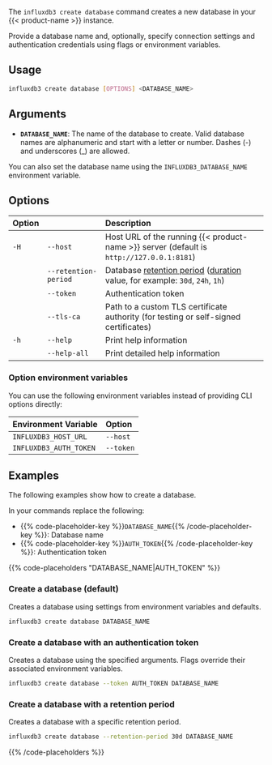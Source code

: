 The `influxdb3 create database` command creates a new database in your {{< product-name >}} instance.

Provide a database name and, optionally, specify connection settings and authentication credentials using flags or environment variables.

## Usage

<!--pytest.mark.skip-->

```bash
influxdb3 create database [OPTIONS] <DATABASE_NAME>
```

## Arguments


- **`DATABASE_NAME`**: The name of the database to create. Valid database names are alphanumeric and start with a letter or number. Dashes (-) and underscores (_) are allowed.
  
You can also set the database name using the `INFLUXDB3_DATABASE_NAME` environment variable.

## Options

| Option |                      | Description                                                                                                                                      |
| :----- | :------------------- | :----------------------------------------------------------------------------------------------------------------------------------------------- |
| `-H`   | `--host`             | Host URL of the running {{< product-name >}} server (default is `http://127.0.0.1:8181`)                                                         |
|        | `--retention-period` | Database [retention period](/influxdb3/version/reference/glossary/#retention-period) ([duration](/influxdb3/version/reference/glossary/#duration) value, for example: `30d`, `24h`, `1h`) |
|        | `--token`            | Authentication token                                                                                                                             |
|        | `--tls-ca`           | Path to a custom TLS certificate authority (for testing or self-signed certificates)                                                             |
| `-h`   | `--help`             | Print help information                                                                                                                           |
|        | `--help-all`         | Print detailed help information                                                                                                                  |

### Option environment variables

You can use the following environment variables instead of providing CLI options directly:

| Environment Variable      | Option       |
| :------------------------ | :----------- |
| `INFLUXDB3_HOST_URL`      | `--host`     |
| `INFLUXDB3_AUTH_TOKEN`    | `--token`    |

## Examples

The following examples show how to create a database.

In your commands replace the following:
- {{% code-placeholder-key %}}`DATABASE_NAME`{{% /code-placeholder-key %}}:
  Database name
- {{% code-placeholder-key %}}`AUTH_TOKEN`{{% /code-placeholder-key %}}: 
  Authentication token

{{% code-placeholders "DATABASE_NAME|AUTH_TOKEN" %}}

### Create a database (default)

Creates a database using settings from environment variables and defaults.

<!--pytest.mark.skip-->

```bash
influxdb3 create database DATABASE_NAME
```

### Create a database with an authentication token

Creates a database using the specified arguments.
Flags override their associated environment variables.

<!--pytest.mark.skip-->

```bash
influxdb3 create database --token AUTH_TOKEN DATABASE_NAME
```

### Create a database with a retention period

Creates a database with a specific retention period.

<!--pytest.mark.skip-->

```bash
influxdb3 create database --retention-period 30d DATABASE_NAME
```

{{% /code-placeholders %}}

